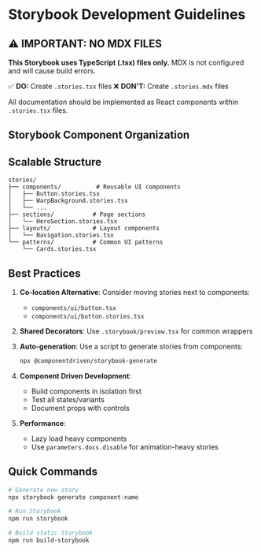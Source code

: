 # Storybook Development Guidelines

## ⚠️ IMPORTANT: NO MDX FILES

**This Storybook uses TypeScript (.tsx) files only.** MDX is not configured and will cause build errors.

✅ **DO:** Create `.stories.tsx` files
❌ **DON'T:** Create `.stories.mdx` files

All documentation should be implemented as React components within `.stories.tsx` files.

## Storybook Component Organization

## Scalable Structure

```
stories/
├── components/          # Reusable UI components
│   ├── Button.stories.tsx
│   ├── WarpBackground.stories.tsx
│   └── ...
├── sections/           # Page sections
│   └── HeroSection.stories.tsx
├── layouts/            # Layout components
│   └── Navigation.stories.tsx
└── patterns/           # Common UI patterns
    └── Cards.stories.tsx
```

## Best Practices

1. **Co-location Alternative**: Consider moving stories next to components:
   - `components/ui/button.tsx`
   - `components/ui/button.stories.tsx`

2. **Shared Decorators**: Use `.storybook/preview.tsx` for common wrappers

3. **Auto-generation**: Use a script to generate stories from components:

   ```bash
   npx @componentdriven/storybook-generate
   ```

4. **Component Driven Development**:
   - Build components in isolation first
   - Test all states/variants
   - Document props with controls

5. **Performance**:
   - Lazy load heavy components
   - Use `parameters.docs.disable` for animation-heavy stories

## Quick Commands

```bash
# Generate new story
npx storybook generate component-name

# Run Storybook
npm run storybook

# Build static Storybook
npm run build-storybook
```
